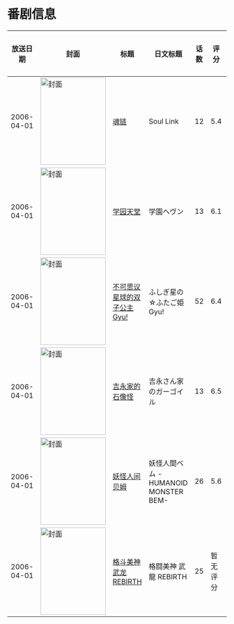 # 番剧信息

|放送日期|封面|标题|日文标题|话数|评分|评分人数|
|---|---|---|---|---|---|---|
|2006-04-01|<img src="//lain.bgm.tv/pic/cover/c/7c/ac/2408_oxoTN.jpg" alt="封面" style="width:150px;height:200px;object-fit:cover;">|[魂链](https://bangumi.tv/subject/2408)|Soul Link|12|5.4|217人评分|
|2006-04-01|<img src="//lain.bgm.tv/pic/cover/c/ad/29/7370_WSNnZ.jpg" alt="封面" style="width:150px;height:200px;object-fit:cover;">|[学园天堂](https://bangumi.tv/subject/7370)|学園ヘヴン|13|6.1|279人评分|
|2006-04-01|<img src="//lain.bgm.tv/pic/cover/c/8e/80/24356_Hnl1b.jpg" alt="封面" style="width:150px;height:200px;object-fit:cover;">|[不可思议星球的双子公主 Gyu!](https://bangumi.tv/subject/24356)|ふしぎ星の☆ふたご姫 Gyu!|52|6.4|131人评分|
|2006-04-01|<img src="//lain.bgm.tv/pic/cover/c/c4/d2/25369_qzk6I.jpg" alt="封面" style="width:150px;height:200px;object-fit:cover;">|[吉永家的石像怪](https://bangumi.tv/subject/25369)|吉永さん家のガーゴイル|13|6.5|80人评分|
|2006-04-01|<img src="//lain.bgm.tv/pic/cover/c/0c/1a/35986_ZhLtb.jpg" alt="封面" style="width:150px;height:200px;object-fit:cover;">|[妖怪人间贝姆](https://bangumi.tv/subject/35986)|妖怪人間ベム -HUMANOID MONSTER BEM-|26|5.6|11人评分|
|2006-04-01|<img src="//lain.bgm.tv/pic/cover/c/4d/7a/106322_4P41p.jpg" alt="封面" style="width:150px;height:200px;object-fit:cover;">|[格斗美神 武龙 REBIRTH](https://bangumi.tv/subject/106322)|格闘美神 武龍 REBIRTH|25|暂无评分|少于10人评分|

